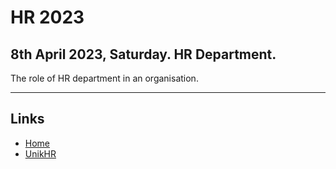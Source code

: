 # HR 2023

## 8th April 2023, Saturday. HR Department.

The role of HR department in an organisation.

---

## Links
* [Home](../../../README.md)
* [UnikHR](https://unikhr.com)
